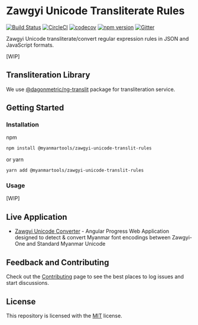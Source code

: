 # Zawgyi Unicode Transliterate Rules

[![Build Status](https://dev.azure.com/myanmartools/zawgyi-unicode-translit-rules/_apis/build/status/myanmartools.zawgyi-unicode-translit-rules?branchName=master)](https://dev.azure.com/myanmartools/zawgyi-unicode-translit-rules/_build/latest?definitionId=6&branchName=master)
[![CircleCI](https://circleci.com/gh/myanmartools/zawgyi-unicode-translit-rules.svg?style=svg)](https://circleci.com/gh/myanmartools/zawgyi-unicode-translit-rules)
[![codecov](https://codecov.io/gh/myanmartools/zawgyi-unicode-translit-rules/branch/master/graph/badge.svg)](https://codecov.io/gh/myanmartools/zawgyi-unicode-translit-rules)
[![npm version](https://img.shields.io/npm/v/@myanmartools/zawgyi-unicode-translit-rules.svg)](https://www.npmjs.com/package/@myanmartools/zawgyi-unicode-translit-rules)
[![Gitter](https://badges.gitter.im/myanmartools/community.svg)](https://gitter.im/myanmartools/community?utm_source=badge&utm_medium=badge&utm_campaign=pr-badge)

Zawgyi Unicode transliterate/convert regular expression rules in JSON and JavaScript formats.

[WIP]

## Transliteration Library

We use [@dagonmetric/ng-translit](https://www.npmjs.com/package/@dagonmetric/ng-translit) package for transliteration service.

## Getting Started

### Installation

npm

```bash
npm install @myanmartools/zawgyi-unicode-translit-rules
```

or yarn

```bash
yarn add @myanmartools/zawgyi-unicode-translit-rules
```

### Usage

[WIP]

## Live Application

* [Zawgyi Unicode Converter](https://zawgyi-unicode-converter.myanmartools.org) - Angular Progress Web Application designed to detect & convert Myanmar font encodings between Zawgyi-One and Standard Myanmar Unicode

## Feedback and Contributing

Check out the [Contributing](https://github.com/myanmartools/zawgyi-unicode-translit-rules/blob/master/CONTRIBUTING.md) page to see the best places to log issues and start discussions.

## License

This repository is licensed with the [MIT](https://github.com/myanmartools/zawgyi-unicode-translit-rules/blob/master/LICENSE) license.
